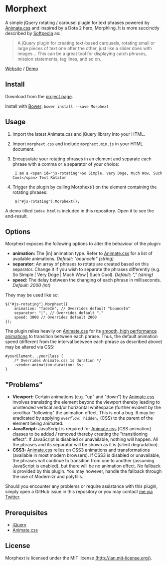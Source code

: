Morphext
========

A simple jQuery rotating / carousel plugin for text phrases powered by [Animate.css][animatecss] and inspired by a Dota 2 hero, Morphling. It is more succinctly described by [Softpedia](http://webscripts.softpedia.com/script/Text-Management/Text-Tools/Morphext-82875.html) as:

> A jQuery plugin for creating text-based carousels, rotating small or large pieces of text one after the other, just like a slider does with images... This can be a great tool for displaying catch phrases, mission statements, tag lines, and so on.


[Website][website] / [Demo][demo]


Install
-------

Download from the [project page][downloads].

Install with [Bower][bower]: `bower install --save Morphext`


Usage
-----

1. Import the latest Animate.css and jQuery library into your HTML.

2. Import `morphext.css` and include `morphext.min.js` in your HTML document.

3. Encapsulate your rotating phrases in an element and separate each phrase with a comma or a separator of your choice:

        I am a <span id="js-rotating">So Simple, Very Doge, Much Wow, Such Cool</span> Text Rotator

4. Trigger the plugin by calling Morphext() on the element containing the rotating phrases:

        $("#js-rotating").Morphext();

A demo titled `index.html` is included in this repository. Open it to see the end-result.


Options
-------

Morphext exposes the following options to alter the behaviour of the plugin:

- __animation:__ The [in] animation type. Refer to [Animate.css][animatecss] for a list of available animations. _Default: "bounceIn" (string)_
- __separator:__ An array of phrases to rotate are created based on this separator. Change it if you wish to separate the phrases differently (e.g. So Simple | Very Doge | Much Wow | Such Cool). _Default: "," (string)_
- __speed:__ The delay between the changing of each phrase in milliseconds. _Default: 2000 (int)_

They may be used like so:

    $("#js-rotating").Morphext({
        animation: "fadeIn", // Overrides default "bounceIn"
        separator: "|", // Overrides default ","
        speed: 3000 // Overrides default 2000
    });

The plugin relies heavily on [Animate.css][animatecss] for its [smooth, high performance animations](http://www.html5rocks.com/en/tutorials/speed/high-performance-animations/) to transition between each phrase. Thus, the default animation speed (different from the interval between each phrase as described above) may be altered via CSS:

    #yourElement, .yourClass {
        /* Overrides Animate.css 1s duration */
        -vendor-animation-duration: 3s;
    }


"Problems"
----------
- __Viewport:__ Certain animations (e.g. "up" and "down") by [Animate.css][animatecss] involves translating the element beyond the viewport thereby leading to unintended vertical and/or horizontal whitespace (further evident by the scrollbar "following" the animation effect. This is not a bug. It may be eradicated by applying `overflow: hidden;` (CSS) to the parent of the element being animated.
- __JavaScript:__ JavaScript is required for [Animate.css][animatecss] [CSS animation] classes to be added / removed thereby creating the "transitioning effect". If JavaScript is disabled or unavailable, nothing will happen. All the phrases and its separator will be shown as it is (silent degradation).
- __CSS3:__ [Animate.css][animatecss] relies on CSS3 animations and transformations (available in most modern browsers). If CSS3 is disabled or unavailable, the phrases will continue to transition from one to another (assuming JavaScript is enabled), but there will be no animation effect. No fallback is provided by this plugin. You may however, handle the fallback through the use of Modernizr and polyfills.

Should you encounter any problems or require assistance with this plugin, simply open a GitHub issue in this repository or you may contact [me via Twitter][twitter].


Prerequisites
-------------
- [jQuery][jquery]
- [Animate.css][animatecss]


License
-------
Morphext is licensed under the MIT license [(http://ian.mit-license.org/)](http://ian.mit-license.org/).

  [website]: http://morphext.fyianlai.com/
  [twitter]: //www.twitter.com/MrSaints
  [demo]: http://www.enactuslse.co.uk/
  [downloads]: //github.com/MrSaints/Morphext/releases
  
  [bower]: http://bower.io/
  [jquery]: //www.jquery.com/
  [animatecss]: //daneden.github.io/animate.css/
